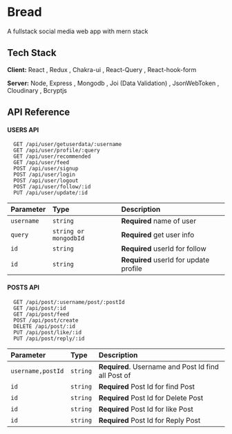 
# Bread

A fullstack  social media web app with mern stack
## Tech Stack

**Client:** React , Redux , Chakra-ui  , React-Query , React-hook-form

**Server:** Node, Express , Mongodb , Joi (Data Validation) , JsonWebToken , Cloudinary , Bcryptjs


## API Reference

#### USERS API

```http
  GET /api/user/getuserdata/:username
  GET /api/user/profile/:query
  GET /api/user/recommended
  GET /api/user/feed
  POST /api/user/signup
  POST /api/user/login
  POST /api/user/logout
  POST /api/user/follow/:id
  PUT /api/user/update/:id
```

| Parameter | Type     | Description                |
| :-------- | :------- | :------------------------- |
| `username` | `string` | **Required** name of user | 
| `query` | `string or mongodbId` | **Required** get user info  |
| `id` | `string` | **Required** userId for follow |
| `id` | `string` | **Required** userId for update profile |

#### POSTS API

```http
  GET /api/post/:username/post/:postId
  GET /api/post/:id
  GET /api/post/feed
  POST /api/post/create
  DELETE /api/post/:id
  PUT /api/post/like/:id
  PUT /api/post/reply/:id
```

| Parameter | Type     | Description                       |
| :-------- | :------- | :-------------------------------- |
| `username,postId`      | `string` | **Required**. Username and Post Id find all Post of |
| `id` | `string` | **Required** Post Id for find Post | 
| `id` | `string` | **Required** Post Id for Delete Post | 
| `id` | `string` | **Required** Post Id for like Post | 
| `id` | `string` | **Required** Post Id for Reply Post | 
